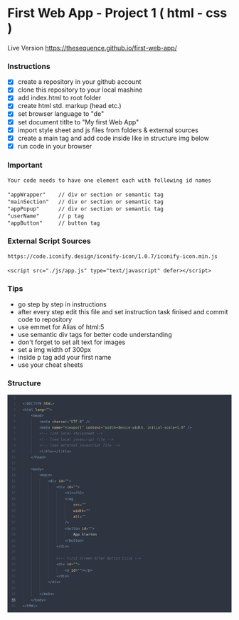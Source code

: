 # First Web App - Project 1 ( html - css )

Live Version https://thesequence.github.io/first-web-app/

### Instructions

-   [X] create a repository in your github account
-   [X] clone this repository to your local mashine
-   [X] add index.html to root folder
-   [X] create html std. markup (head etc.)
-   [X] set browser language to "de"
-   [X] set document titlte to "My first Web App"
-   [X] import style sheet and js files from folders & external sources
-   [X] create a main tag and add code inside like in structure img below
-   [X] run code in your browser

### Important

    Your code needs to have one element each with following id names

    "appWrapper"    // div or section or semantic tag
    "mainSection"   // div or section or semantic tag
    "appPopup"      // div or section or semantic tag
    "userName"      // p tag
    "appButton"     // button tag

### External Script Sources

    https://code.iconify.design/iconify-icon/1.0.7/iconify-icon.min.js

    <script src="./js/app.js" type="text/javascript" defer></script>

### Tips

-   go step by step in instructions
-   after every step edit this file and set instruction task finised and commit code to repository
-   use emmet for Alias of html:5
-   use semantic div tags for better code understanding
-   don't forget to set alt text for images
-   set a img width of 300px
-   inside p tag add your first name
-   use your cheat sheets

### Structure

![html structure](/assets/images/structure-img.png)
